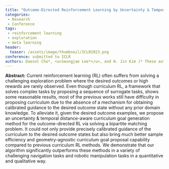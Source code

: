 ```yaml
---
title: "Outcome-Directed Reinforcement Learning by Uncertainty & Temporal Distance-Aware Curriculum Goal Generation"
categories:
 - Research
 - Conference
tags:
 - reinforcement learning
 - exploration
 - meta learning
header:
  teaser: /assets/image/thumbnail/ICLR2023.png
conference: submitted to ICLR
authors: Daesol Cho*, <u>Seungjae Lee*</u>, and H. Jin Kim (* These authors contributed equally)
---
```


**Abstract:** Current reinforcement learning (RL) often suffers from solving a challenging exploration problem where the desired outcomes or high rewards are rarely observed. Even though curriculum RL, a framework that solves complex tasks by proposing a sequence of surrogate tasks, shows some reasonable results, most of the previous works still have difficulty in proposing curriculum due to the absence of a mechanism for obtaining calibrated guidance to the desired outcome state without any prior domain knowledge. To alleviate it, given the desired outcome examples, we propose an uncertainty & temporal distance-aware curriculum goal generation method for the outcome-directed RL via solving a bipartite matching problem. It could not only provide precisely calibrated guidance of the curriculum to the desired outcome states but also bring much better sample efficiency and geometry-agnostic curriculum goal proposal capability compared to previous curriculum RL methods. We demonstrate that our algorithm significantly outperforms these methods in a variety of challenging navigation tasks and robotic manipulation tasks in a quantitative and qualitative way.


